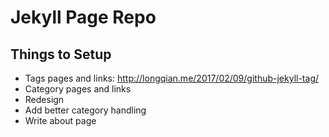 Jekyll Page Repo
=======


## Things to Setup

 * Tags pages and links: http://longqian.me/2017/02/09/github-jekyll-tag/
 * Category pages and links
 * Redesign
 * Add better category handling
 * Write about page
